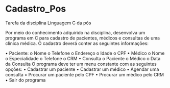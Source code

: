 # Cadastro_Pos
Tarefa da disciplina Linguagem C da pós

Por meio do conhecimento adquirido na disciplina, desenvolva um programa em C para cadastro de pacientes, médicos e consultas de uma clínica médica. 
O cadastro deverá conter as seguintes informações:

•	Paciente:
o	Nome
o	Telefone
o	Endereço
o	Idade
o	CPF
•	Médico
o	Nome
o	Especialidade
o	Telefone
o	CRM
•	Consulta
o	Paciente
o	Médico
o	Data da Consulta
O programa deve ter um menu constante com as seguintes opções:
•	Cadastrar um paciente
•	Cadastrar um médico
•	Agendar uma consulta
•	Procurar um paciente pelo CPF
•	Procurar um médico pelo CRM
•	Sair do programa
